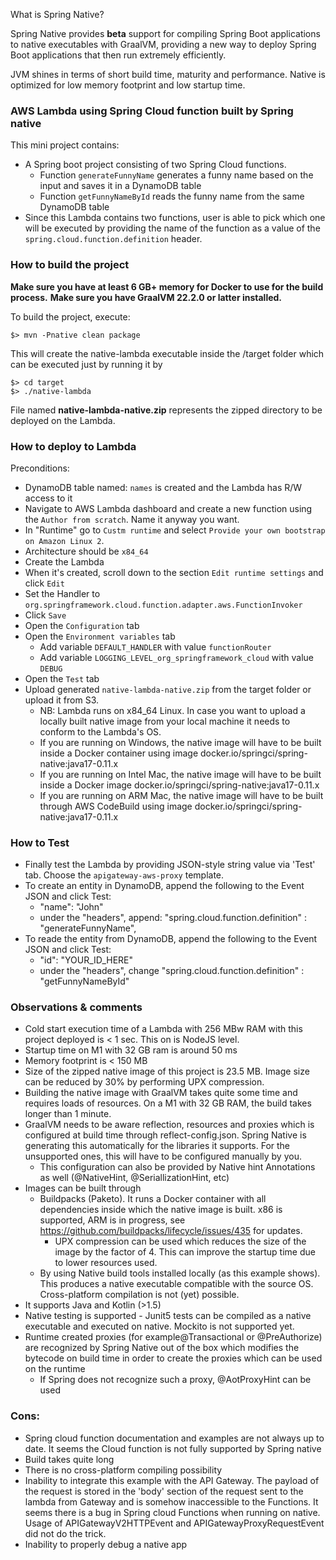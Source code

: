 What is Spring Native?

Spring Native provides **beta** support for compiling Spring Boot
applications to native executables with GraalVM, providing a
new way to deploy Spring Boot applications that then run
extremely efficiently.

JVM shines in terms of short build time, maturity and performance.
Native is optimized for low memory footprint and low startup time.

### AWS Lambda using Spring Cloud function built by Spring native 
This mini project contains:
- A Spring boot project consisting of two Spring Cloud functions.
  - Function `generateFunnyName` generates a funny name based on the input and saves it in a DynamoDB table
  - Function `getFunnyNameById` reads the funny name from the same DynamoDB table
- Since this Lambda contains two functions, user is able to pick which one will be executed by providing the name of the function as a value of the `spring.cloud.function.definition` header.


### How to build the  project
**Make sure you have at least 6 GB+ memory for Docker to use for the build process.**
**Make sure you have GraalVM 22.2.0 or latter installed.**

To build the project, execute:

```
$> mvn -Pnative clean package
```

This will create the native-lambda executable inside the /target folder which can be executed just by running it by 
```
$> cd target
$> ./native-lambda
```

File named **native-lambda-native.zip** represents the zipped directory to be deployed on the Lambda.



### How to deploy to Lambda

Preconditions:
- DynamoDB table named: `names` is created and the Lambda has R/W access to it
- Navigate to AWS Lambda dashboard and create a new function using the `Author from scratch`. Name it anyway you want.
- In "Runtime" go to `Custm runtime` and select `Provide your own bootstrap on Amazon Linux 2`.
- Architecture should be `x84_64`
- Create the Lambda
- When it's created, scroll down to the section `Edit runtime settings` and click `Edit`
- Set the Handler to `org.springframework.cloud.function.adapter.aws.FunctionInvoker`
- Click `Save`
- Open the `Configuration` tab
- Open the `Environment variables` tab
  - Add variable `DEFAULT_HANDLER` with value `functionRouter`
  - Add variable `LOGGING_LEVEL_org_springframework_cloud` with value `DEBUG`
- Open the `Test` tab
- Upload generated `native-lambda-native.zip` from the target folder or upload it from S3.
  - NB: Lambda runs on x84_64 Linux. In case you want to upload a locally built native image from your local machine it needs to conform to the Lambda's OS.
  - If you are running on Windows, the native image will have to be built inside a Docker container using image docker.io/springci/spring-native:java17-0.11.x
  - If you are running on Intel Mac, the native image will have to be built inside a Docker image docker.io/springci/spring-native:java17-0.11.x
  - If you are running on ARM Mac, the native image will have to be built through AWS CodeBuild using image docker.io/springci/spring-native:java17-0.11.x

### How to Test

- Finally test the Lambda by providing JSON-style string value via 'Test' tab. Choose the `apigateway-aws-proxy` template.
- To create an entity in DynamoDB, append the following to the Event JSON and click Test:
  - "name": "John"
  - under the "headers", append: "spring.cloud.function.definition" : "generateFunnyName",
- To reade the entity from DynamoDB, append the following to the Event JSON and click Test:
  - "id": "YOUR_ID_HERE"
  - under the "headers", change "spring.cloud.function.definition" : "getFunnyNameById"


### Observations & comments
- Cold start execution time of a Lambda with 256 MBw RAM with this project deployed is < 1 sec. This on is NodeJS level.
- Startup time on M1 with 32 GB ram is around 50 ms
- Memory footprint is < 150 MB
- Size of the zipped native image of this project is 23.5 MB. Image size can be reduced by 30% by performing UPX compression.
- Building the native image with GraalVM takes quite some time and requires loads of resources. On a M1 with 32 GB RAM, the build takes longer than 1 minute.
- GraalVM needs to be aware reflection, resources and proxies which is configured at build time through reflect-config.json. Spring Native is generating this automatically for the libraries it supports. For the unsupported ones, this will have to be configured manually by you.
  - This configuration can also be provided by Native hint Annotations as well (@NativeHint, @SeriallizationHint, etc)
- Images can be built through
  - Buildpacks (Paketo). It runs a Docker container with all dependencies inside which the native image is built. x86 is supported, ARM is in progress, see https://github.com/buildpacks/lifecycle/issues/435 for updates.
    - UPX compression can be used which reduces the size of the image by the factor of 4. This can improve the startup time due to lower resources used.
  - By using Native build tools installed locally (as this example shows). This produces a native executable compatible with the source OS. Cross-platform compilation is not (yet) possible.
- It supports Java and Kotlin (>1.5)
- Native testing is supported - Junit5 tests can be compiled as a native executable and executed on native. Mockito is not supported yet.
- Runtime created proxies (for example@Transactional or @PreAuthorize) are recognized by Spring Native out of the box which modifies the bytecode on build time in order to create the proxies which can be used on the runtime
  - If Spring does not recognize such a proxy, @AotProxyHint can be used


### Cons:
- Spring cloud function documentation and examples are not always up to date. It seems the Cloud function is not fully supported by Spring native
- Build takes quite long
- There is no cross-platform compiling possibility
- Inability to integrate this example with the API Gateway. The payload of the request is stored in the 'body' section of the request sent to the lambda from Gateway and is somehow inaccessible to the Functions. It seems there is a bug in Spring cloud Functions when running on native. Usage of APIGatewayV2HTTPEvent and APIGatewayProxyRequestEvent did not do the trick.
- Inability to properly debug a native app